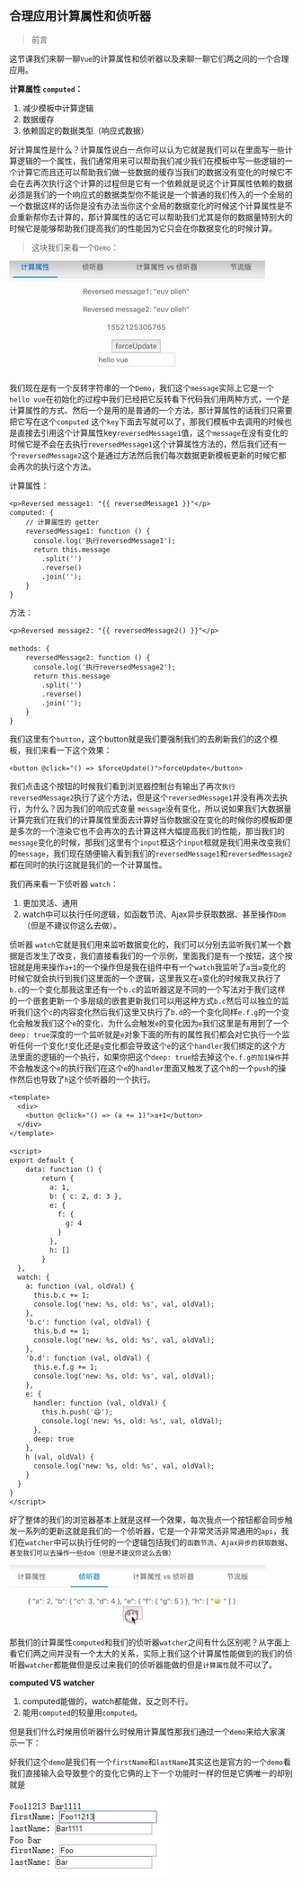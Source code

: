 ## 合理应用计算属性和侦听器

> 前言 

这节课我们来聊一聊`Vue`的计算属性和侦听器以及来聊一聊它们两之间的一个合理应用。

**计算属性 `computed`：**
1. 减少模板中计算逻辑
2. 数据缓存
3. 依赖固定的数据类型（响应式数据）


好计算属性是什么？计算属性说白一点你可以认为它就是我们可以在里面写一些计算逻辑的一个属性，我们通常用来可以帮助我们减少我们在模板中写一些逻辑的一个计算它而且还可以帮助我们做一些数据的缓存当我们的数据没有变化的时候它不会在去再次执行这个计算的过程但是它有一个依赖就是说这个计算属性依赖的数据必须是我们的一个响应式的数据类型你不能说是一个普通的我们传入的一个全局的一个数据这样的话你是没有办法当你这个全局的数据变化的时候这个计算属性是不会重新帮你去计算的，那计算属性的话它可以帮助我们尤其是你的数据量特别大的时候它是能够帮助我们提高我们的性能因为它只会在你数据变化的时候计算。

> 这块我们来看一个`Demo`：

![image](https://github.com/zhangh-design/vue-examples/raw/master/09%20%E5%90%88%E7%90%86%E5%BA%94%E7%94%A8%E8%AE%A1%E7%AE%97%E5%B1%9E%E6%80%A7%E5%92%8C%E4%BE%A6%E5%90%AC%E5%99%A8/1.jpg)

我们现在是有一个反转字符串的一个`Demo`，我们这个`message`实际上它是一个`hello vue`在初始化的过程中我们已经把它反转看下代码我们用两种方式，一个是计算属性的方式、然后一个是用的是普通的一个方法，那计算属性的话我们只需要把它写在这个`computed` 这个`key`下面去写就可以了，那我们模板中去调用的时候也是直接去引用这个计算属性key`reversedMessage1`值，这个`message`在没有变化的时候它是不会在去执行`reversedMessage1`这个计算属性方法的，然后我们还有一个`reversedMessage2`这个是通过方法然后我们每次数据更新模板更新的时候它都会再次的执行这个方法。

计算属性：
```
<p>Reversed message1: "{{ reversedMessage1 }}"</p>
computed: {
    // 计算属性的 getter
    reversedMessage1: function () {
      console.log('执行reversedMessage1');
      return this.message
        .split('')
        .reverse()
        .join('');
    }
}
```
方法：
```
<p>Reversed message2: "{{ reversedMessage2() }}"</p>

methods: {
    reversedMessage2: function () {
      console.log('执行reversedMessage2');
      return this.message
        .split('')
        .reverse()
        .join('');
    }
}
```
我们这里有个`button`，这个button就是我们要强制我们的去刷新我们的这个模板，我们来看一下这个效果：

```
<button @click="() => $forceUpdate()">forceUpdate</button>
```
我们点击这个按钮的时候我们看到浏览器控制台有输出了再次`执行reversedMessage2`执行了这个方法，但是这个`reversedMessage1`并没有再次去执行，为什么？因为我们的响应式变量 `message`没有变化，所以说如果我们大数据量计算完我们在我们的计算属性里面去计算好当你数据没在变化的时候你的模板即便是多次的一个渲染它也不会再次的去计算这样大幅提高我们的性能，那当我们的`message`变化的时候，那我们这里有个`input`框这个`input`框就是我们用来改变我们的`message`，我们现在随便输入看到我们的`reversedMessage1`和`reversedMessage2`都在同时的执行这就是我们的一个计算属性。



我们再来看一下侦听器 `watch`：

1. 更加灵活、通用
2. watch中可以执行任何逻辑，如函数节流、Ajax异步获取数据、甚至操作`Dom`（但是不建议你这么去做）。

侦听器 `watch`它就是我们用来监听数据变化的，我们可以分别去监听我们某一个数据是否发生了改变，我们直接看我们的一个示例，里面我们是有一个按钮，这个按钮就是用来操作`a+1`的一个操作但是我在组件中有一个`watch`我监听了`a`当`a`变化的时候它就会执行到我们这里面的一个逻辑，这里我又在`a`变化的时候我又执行了`b.c`的一个变化那我这里还有一个`b.c`的监听器这是不同的一个写法对于我们这样的一个嵌套更新一个多层级的嵌套更新我们可以用这种方式`b.c`然后可以独立的监听我们这个`c`的内容变化然后我们这里又执行了`b.d`的一个变化同样`e.f.g`的一个变化会触发我们这个`e`的变化，为什么会触发`e`的变化因为`e`我们这里是有用到了一个`deep: true`深度的一个监听就是`e`对象下面的所有的属性我们都会对它执行一个监听任何一个变化`f`变化还是`g`变化都会导致这个`e`的这个`handler`我们绑定的这个方法里面的逻辑的一个执行，如果你把这个`deep: true`给去掉这个`e.f.g的加1操作`并不会触发这个`e`的执行我们在这个`e`的`handler`里面又触发了这个`h`的一个`push`的操作然后也导致了`h`这个侦听器的一个执行。


```
<template>
  <div>
    <button @click="() => (a += 1)">a+1</button>
  </div>
</template>

<script>
export default {
    data: function () {
        return {
          a: 1,
          b: { c: 2, d: 3 },
          e: {
            f: {
              g: 4
            }
          },
          h: []
        }
  },
  watch: {
    a: function (val, oldVal) {
      this.b.c += 1;
      console.log('new: %s, old: %s', val, oldVal);
    },
    'b.c': function (val, oldVal) {
      this.b.d += 1;
      console.log('new: %s, old: %s', val, oldVal);
    },
    'b.d': function (val, oldVal) {
      this.e.f.g += 1;
      console.log('new: %s, old: %s', val, oldVal);
    },
    e: {
      handler: function (val, oldVal) {
        this.h.push('😄');
        console.log('new: %s, old: %s', val, oldVal);
      },
      deep: true
    },
    h (val, oldVal) {
      console.log('new: %s, old: %s', val, oldVal);
    }
  }
}
</script>
```
好了整体的我们的浏览器基本上就是这样一个效果，每次我点一个按钮都会同步触发一系列的更新这就是我们的一个侦听器，它是一个非常灵活非常通用的`api`，我们在`watcher`中可以执行任何的一个逻辑包括我们的`函数节流`、`Ajax异步的获取数据`、`甚至我们可以去操作一些dom（但是不建议你这么去做）`

![image](https://github.com/zhangh-design/vue-examples/raw/master/09%20%E5%90%88%E7%90%86%E5%BA%94%E7%94%A8%E8%AE%A1%E7%AE%97%E5%B1%9E%E6%80%A7%E5%92%8C%E4%BE%A6%E5%90%AC%E5%99%A8/2.jpg)


那我们的计算属性`computed`和我们的侦听器`watcher`之间有什么区别呢？从字面上看它们两之间并没有一个太大的关系，实际上我们这个计算属性能做到的我们的侦听器`watcher`都能做但是反过来我们的侦听器能做的但是`计算属性`就不可以了。


**computed VS watcher**
1. computed能做的，watch都能做，反之则不行。
2. 能用`computed`的较量用`computed`。

但是我们什么时候用侦听器什么时候用计算属性那我们通过一个`demo`来给大家演示一下：

好我们这个`demo`是我们有一个`firstName`和`lastName`其实这也是官方的一个`demo`看我们直接输入会导致整个的变化它俩的上下一个功能时一样的但是它俩唯一的却别就是



![image](https://github.com/zhangh-design/vue-examples/raw/master/09%20%E5%90%88%E7%90%86%E5%BA%94%E7%94%A8%E8%AE%A1%E7%AE%97%E5%B1%9E%E6%80%A7%E5%92%8C%E4%BE%A6%E5%90%AC%E5%99%A8/3.jpg)

